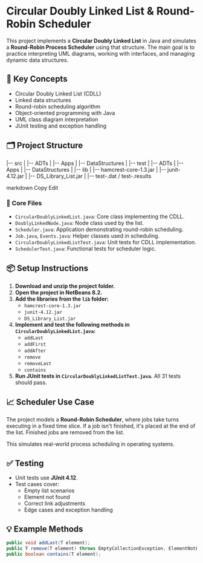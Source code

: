 # Circular Doubly Linked List & Round-Robin Scheduler

This project implements a **Circular Doubly Linked List** in Java and simulates a **Round-Robin Process Scheduler** using that structure. The main goal is to practice interpreting UML diagrams, working with interfaces, and managing dynamic data structures.

## 🧠 Key Concepts

- Circular Doubly Linked List (CDLL)
- Linked data structures
- Round-robin scheduling algorithm
- Object-oriented programming with Java
- UML class diagram interpretation
- JUnit testing and exception handling

## 🗂️ Project Structure

|-- src
| |-- ADTs
| |-- Apps
| |-- DataStructures
|
|-- test
| |-- ADTs
| |-- Apps
| |-- DataStructures
|
|-- lib
| |-- hamcrest-core-1.3.jar
| |-- junit-4.12.jar
| |-- DS_Library_List.jar
|
|-- test-.dat / test-.results

markdown
Copy
Edit


### 🔧 Core Files

- `CircularDoublyLinkedList.java`: Core class implementing the CDLL.
- `DoublyLinkedNode.java`: Node class used by the list.
- `Scheduler.java`: Application demonstrating round-robin scheduling.
- `Job.java`, `Events.java`: Helper classes used in scheduling.
- `CircularDoublyLinkedListTest.java`: Unit tests for CDLL implementation.
- `SchedulerTest.java`: Functional tests for scheduler logic.

## 📦 Setup Instructions

1. **Download and unzip the project folder.**
2. **Open the project in NetBeans 8.2.**
3. **Add the libraries from the `lib` folder:**
   - `hamcrest-core-1.3.jar`
   - `junit-4.12.jar`
   - `DS_Library_List.jar`
4. **Implement and test the following methods in `CircularDoublyLinkedList.java`:**
   - `addLast`
   - `addFirst`
   - `addAfter`
   - `remove`
   - `removeLast`
   - `contains`
5. **Run JUnit tests in `CircularDoublyLinkedListTest.java`.** All 31 tests should pass.

## 📈 Scheduler Use Case

The project models a **Round-Robin Scheduler**, where jobs take turns executing in a fixed time slice. If a job isn't finished, it's placed at the end of the list. Finished jobs are removed from the list.

This simulates real-world process scheduling in operating systems.

## ✅ Testing

- Unit tests use **JUnit 4.12**.
- Test cases cover:
  - Empty list scenarios
  - Element not found
  - Correct link adjustments
  - Edge cases and exception handling

## 💡 Example Methods

```java
public void addLast(T element);
public T remove(T element) throws EmptyCollectionException, ElementNotFoundException;
public boolean contains(T element);
